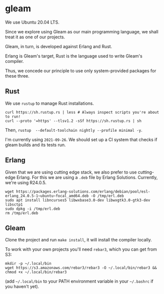 gleam
===

We use Ubuntu 20.04 LTS.

Since we explore using Gleam as our main programming language, we shall treat it as one of our projects.

Gleam, in turn, is developed against Erlang and Rust.

Erlang is Gleam's target, Rust is the language used to write Gleam's compiler.

Thus, we concede our principle to use only system-provided packages for these three.

## Rust

We use `rustup` to manage Rust installations.

```
curl https://sh.rustup.rs | less # Always inspect scripts you're about to run!
curl --proto '=https' --tlsv1.2 -sSf https://sh.rustup.rs | sh
```

Then, `rustup  --default-toolchain nightly --profile minimal -y`.

I'm currently using `2021-09-26`. We should set up a CI system that checks if gleam builds and its tests run.

## Erlang

Given that we are using cutting edge stack, we also prefer to use cutting-edge Erlang. For this we are using a `.deb` file by Erlang Solutions. Currently, we're using R24.0.5.

```
wget https://packages.erlang-solutions.com/erlang/debian/pool/esl-erlang_24.0.5-1~ubuntu~focal_amd64.deb -O /tmp/erl.deb
sudo apt install libncurses5 libwxbase3.0-dev libwxgtk3.0-gtk3-dev libsctp1
sudo dpkg -i /tmp/erl.deb
rm /tmp/erl.deb
```

## Gleam

Clone the project and run `make install`, it will install the compiler locally.

To work with your own projects you'll need `rebar3`, which you can get
from S3:

```
mkdir -p ~/.local/bin
wget https://s3.amazonaws.com/rebar3/rebar3 -O ~/.local/bin/rebar3 && chmod +x ~/.local/bin/rebar3
```

(add `~/.local/bin` to your PATH environment variable in your `~/.bashrc` if you haven't yet).
